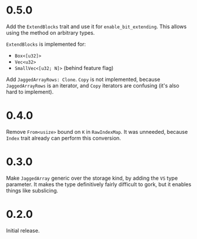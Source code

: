 # 0.5.0

Add the `ExtendBlocks` trait and use it for `enable_bit_extending`. This allows
using the method on arbitrary types.

`ExtendBlocks` is implemented for:

- `Box<[u32]>`
- `Vec<u32>`
- `SmallVec<[u32; N]>` (behind feature flag)

Add `JaggedArrayRows: Clone`. `Copy` is not implemented, because `JaggedArrayRows`
is an iterator, and `Copy` iterators are confusing (it's also hard to implement).

# 0.4.0

Remove `From<usize>` bound on `K` in `RawIndexMap`. It was unneeded, because
`Index` trait already can perform this conversion.

# 0.3.0

Make `JaggedArray` generic over the storage kind, by adding the `VS` type
parameter. It makes the type definitively fairly difficult to gork, but it
enables things like subslicing.

# 0.2.0

Initial release.
